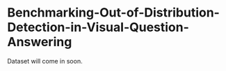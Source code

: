 # Benchmarking-Out-of-Distribution-Detection-in-Visual-Question-Answering

Dataset will come in soon.
